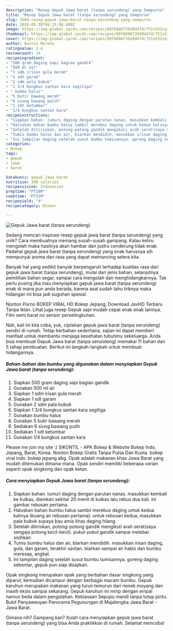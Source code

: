 ```yaml
---
description: "Resep Gepuk Jawa barat (tanpa serundeng) yang Sempurna"
title: "Resep Gepuk Jawa barat (tanpa serundeng) yang Sempurna"
slug: 3594-resep-gepuk-jawa-barat-tanpa-serundeng-yang-sempurna
date: 2020-05-30T06:15:00.680Z
image: https://img-global.cpcdn.com/recipes/60f668673920d47d/751x532cq70/gepuk-jawa-barat-tanpa-serundeng-foto-resep-utama.jpg
thumbnail: https://img-global.cpcdn.com/recipes/60f668673920d47d/751x532cq70/gepuk-jawa-barat-tanpa-serundeng-foto-resep-utama.jpg
cover: https://img-global.cpcdn.com/recipes/60f668673920d47d/751x532cq70/gepuk-jawa-barat-tanpa-serundeng-foto-resep-utama.jpg
author: Austin Moreno
ratingvalue: 3.4
reviewcount: 14
recipeingredient:
- "500 gram daging sapi bagian gandik"
- "500 ml air"
- "1 sdm irisan gula merah"
- "1 sdt garam"
- "2 sdm pala bubuk"
- "1 3/4 bungkus santan kara segitiga"
- " bumbu halus"
- "5 butir bawang merah"
- "6 siung bawang putih"
- "1 sdt ketumbar"
- "1/4 bungkus santan kara"
recipeinstructions:
- "Siapkan bahan. lumuri daging dengan parutan nanas. masukkan kembali ke kulkas, diamkan sekitar 20 menit di kulkas lalu rebus dua kali. ini gambar rebusan pertama."
- "Haluskan bahan bumbu halus sambil merebus daging untuk kedua kalinya (buang air rebusan pertama). untuk rebusan kedua, masukkan pala bubuk supaya bau amis khas daging hilang."
- "Setelah ditiriskan, potong-potong gandik mengikuti arah serat(saya sengaja potong kecil-kecil). pukul-pukul gandik sampai melebar. sisihkan"
- "Tumis bumbu halus dan air, biarkan mendidih. masukkan irisan daging, gula, dan garam, terakhir santan. biarkan sampai air habis dan bumbu meresap, angkat."
- "Ini tampilan daging setelah susut bumbu tumisannya. goreng daging sebentar, gepuk pun siap disajikan."
categories:
- Resep
tags:
- gepuk
- jawa
- barat

katakunci: gepuk jawa barat 
nutrition: 300 calories
recipecuisine: Indonesian
preptime: "PT18M"
cooktime: "PT31M"
recipeyield: "4"
recipecategory: Dinner

---
```



![Gepuk Jawa barat (tanpa serundeng)](https://img-global.cpcdn.com/recipes/60f668673920d47d/751x532cq70/gepuk-jawa-barat-tanpa-serundeng-foto-resep-utama.jpg)

Sedang mencari inspirasi resep gepuk jawa barat (tanpa serundeng) yang unik? Cara membuatnya memang susah-susah gampang. Kalau keliru mengolah maka hasilnya akan hambar dan justru cenderung tidak enak. Padahal gepuk jawa barat (tanpa serundeng) yang enak harusnya sih mempunyai aroma dan rasa yang dapat memancing selera kita.

Banyak hal yang sedikit banyak berpengaruh terhadap kualitas rasa dari gepuk jawa barat (tanpa serundeng), mulai dari jenis bahan, selanjutnya pemilihan bahan segar, sampai cara mengolah dan menghidangkannya. Tak perlu pusing jika mau menyiapkan gepuk jawa barat (tanpa serundeng) enak di mana pun anda berada, karena asal sudah tahu triknya maka hidangan ini bisa jadi suguhan spesial.

Nonton Porno BOKEP VIRAL HD Bokep Jepang, Download JavHD Terbaru Tanpa Iklan. Lihat juga resep Gepuk sapi mudah cepat enak enak lainnya. Film semi barat no sensor perselingkuhan.


Nah, kali ini kita coba, yuk, ciptakan gepuk jawa barat (tanpa serundeng) sendiri di rumah. Tetap berbahan sederhana, sajian ini dapat memberi manfaat untuk membantu menjaga kesehatan tubuhmu sekeluarga. Anda bisa membuat Gepuk Jawa barat (tanpa serundeng) memakai 11 bahan dan 5 tahap pembuatan. Berikut ini langkah-langkah untuk membuat hidangannya.

<!--inarticleads1-->

##### Bahan-bahan dan bumbu yang digunakan dalam menyiapkan Gepuk Jawa barat (tanpa serundeng):

1. Siapkan 500 gram daging sapi bagian gandik
1. Gunakan 500 ml air
1. Siapkan 1 sdm irisan gula merah
1. Siapkan 1 sdt garam
1. Gunakan 2 sdm pala bubuk
1. Siapkan 1 3/4 bungkus santan kara segitiga
1. Gunakan  bumbu halus
1. Gunakan 5 butir bawang merah
1. Sediakan 6 siung bawang putih
1. Sediakan 1 sdt ketumbar
1. Gunakan 1/4 bungkus santan kara


Please me join my site :) SIKONTIL - APK Bokep &amp; Website Bokep Indo, Jepang, Barat, Korea. Nonton Bokep Gratis Tanpa Pulsa Dan Kuota. bokep viral indo. bokep jepang abg. Opak adalah makanan khas Jawa Barat yang mudah ditemukan dimana-mana. Opak sendiri memiliki beberapa varian seperti opak singkong dan opak ketan. 

<!--inarticleads2-->

##### Cara menyiapkan Gepuk Jawa barat (tanpa serundeng):

1. Siapkan bahan. lumuri daging dengan parutan nanas. masukkan kembali ke kulkas, diamkan sekitar 20 menit di kulkas lalu rebus dua kali. ini gambar rebusan pertama.
1. Haluskan bahan bumbu halus sambil merebus daging untuk kedua kalinya (buang air rebusan pertama). untuk rebusan kedua, masukkan pala bubuk supaya bau amis khas daging hilang.
1. Setelah ditiriskan, potong-potong gandik mengikuti arah serat(saya sengaja potong kecil-kecil). pukul-pukul gandik sampai melebar. sisihkan
1. Tumis bumbu halus dan air, biarkan mendidih. masukkan irisan daging, gula, dan garam, terakhir santan. biarkan sampai air habis dan bumbu meresap, angkat.
1. Ini tampilan daging setelah susut bumbu tumisannya. goreng daging sebentar, gepuk pun siap disajikan.


Opak singkong merupakan opak yang berbahan dasar singkong yang diparut, kemudian dicampur dengan berbagai macam bumbu. Gepuk karuhun merupakan makanan yang turun temurun dari nenek moyang dan masih eksis sampai sekarang. Gepuk karuhun ini mirip dengan empal namun beda dalam pengolahan. Kebiasaan Sepupu mandi tanpa tutup pintu. Bukit Panyaweuyan Panorama Pegunungan di Majalengka Jawa Barat - Jawa Barat. 

Gimana nih? Gampang kan? Itulah cara menyiapkan gepuk jawa barat (tanpa serundeng) yang bisa Anda praktikkan di rumah. Selamat mencoba!
